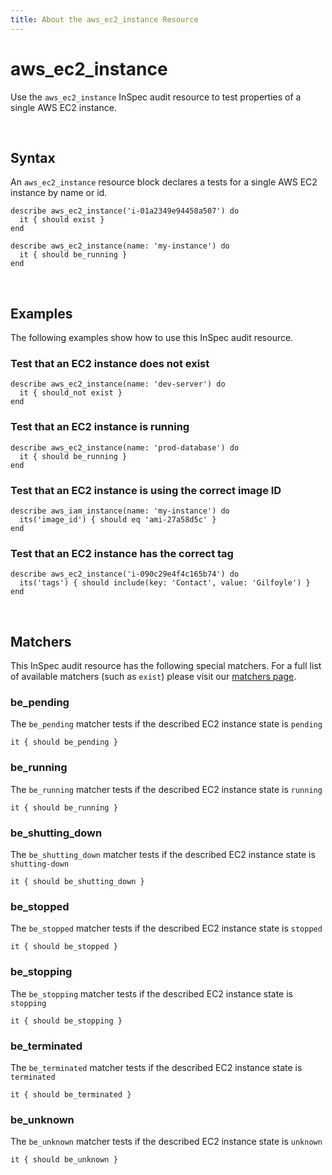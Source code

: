 ```yaml
---
title: About the aws_ec2_instance Resource
---
```


# aws_ec2_instance

Use the `aws_ec2_instance` InSpec audit resource to test properties of a single AWS EC2 instance.

<br>

## Syntax

An `aws_ec2_instance` resource block declares a tests for a single AWS EC2 instance by name or id.

    describe aws_ec2_instance('i-01a2349e94458a507') do
      it { should exist }
    end

    describe aws_ec2_instance(name: 'my-instance') do
      it { should be_running }
    end

<br>

## Examples

The following examples show how to use this InSpec audit resource.

### Test that an EC2 instance does not exist

    describe aws_ec2_instance(name: 'dev-server') do
      it { should_not exist }
    end

### Test that an EC2 instance is running

    describe aws_ec2_instance(name: 'prod-database') do
      it { should be_running }
    end

### Test that an EC2 instance is using the correct image ID

    describe aws_iam_instance(name: 'my-instance') do
      its('image_id') { should eq 'ami-27a58d5c' }
    end

### Test that an EC2 instance has the correct tag

    describe aws_ec2_instance('i-090c29e4f4c165b74') do
      its('tags') { should include(key: 'Contact', value: 'Gilfoyle') }
    end

<br>

## Matchers

This InSpec audit resource has the following special matchers. For a full list of available matchers (such as `exist`) please visit our [matchers page](https://www.inspec.io/docs/reference/matchers/).

### be_pending

The `be_pending` matcher tests if the described EC2 instance state is `pending`

    it { should be_pending }

### be_running

The `be_running` matcher tests if the described EC2 instance state is `running`

    it { should be_running }

### be_shutting_down

The `be_shutting_down` matcher tests if the described EC2 instance state is `shutting-down`

    it { should be_shutting_down }

### be_stopped

The `be_stopped` matcher tests if the described EC2 instance state is `stopped`

    it { should be_stopped }

### be_stopping

The `be_stopping` matcher tests if the described EC2 instance state is `stopping`

    it { should be_stopping }

### be_terminated

The `be_terminated` matcher tests if the described EC2 instance state is `terminated`

    it { should be_terminated }

### be_unknown

The `be_unknown` matcher tests if the described EC2 instance state is `unknown`

    it { should be_unknown }
